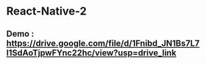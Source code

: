 # React-Native-2
## Demo : https://drive.google.com/file/d/1Fnibd_JN1Bs7L7l1SdAoTjpwFYnc22hc/view?usp=drive_link
